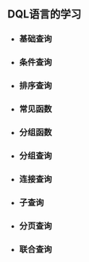 ## DQL语言的学习

* ### 基础查询
* ### 条件查询
* ### 排序查询
* ### 常见函数
* ### 分组函数
* ### 分组查询
* ### 连接查询
* ### 子查询
* ### 分页查询
* ### 联合查询

